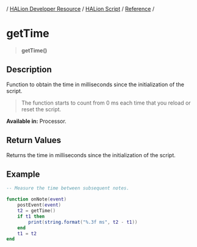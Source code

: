 / [HALion Developer Resource](../../HALion-Developer-Resource.md) / [HALion Script](./HALion-Script.md) / [Reference](./Reference.md) /

# getTime

>**getTime()**

## Description

Function to obtain the time in milliseconds since the initialization of the script.

>The function starts to count from 0 ms each time that you reload or reset the script.

**Available in:** Processor.

## Return Values

Returns the time in milliseconds since the initialization of the script.

## Example

```lua
-- Measure the time between subsequent notes.

function onNote(event)
    postEvent(event)
    t2 = getTime()
    if t1 then
        print(string.format("%.3f ms", t2 - t1))
    end
    t1 = t2
end
```